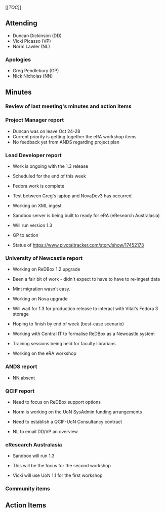 [[_TOC_]]


## []()Attending

* Duncan Dickinson (DD)
* Vicki Picasso (VP)
* Norm Lawler (NL)

### []() Apologies

* Greg Pendlebury (GP)
* Nick Nicholas (NN)

## []()Minutes

### []()Review of last meeting's minutes and action items


### []()Project Manager report

* Duncan was on leave Oct 24-28
* Current priority is getting together the eRA workshop items
* No feedback yet from ANDS regarding project plan

### []()Lead Developer report

* Work is ongoing with the 1.3 release

 * Scheduled for the end of this week
 * Fedora work is complete

  * Test between Greg's laptop and NovaDev3 has occurred 
 * Working on XML ingest
* Sandbox server is being built to ready for eRA (eResearch Australasia)

 * Will run version 1.3
* GP to action

 * Status of https://www.pivotaltracker.com/story/show/17452173

### []()University of Newcastle report

* Working on ReDBox 1.2 upgrade

 * Been a fair bit of work - didn't expect to have to have to re-ingest data

  * Mint migration wasn't easy.
 * Working on Nova upgrade
 * Will wait for 1.3 for production release to interact with Vital's Fedora 3 storage
 * Hoping to finish by end of week (best-case scenario)
* Working with Central IT to formalise ReDBox as a Newcastle system
* Training sessions being held for faculty librarians
* Working on the eRA workshop

### []() ANDS report

* NN absent

### []()QCIF report

* Need to focus on ReDBox support options
* Norm is working on the UoN SysAdmin funding arrangements

 * Need to establish a QCIF-UoN Consultancy contract
 * NL to email DD/VP an overview

### []()eResearch Australasia


* Sandbox will run 1.3

 * This will be the focus for the second workshop
* Vicki will use UoN 1.1 for the first workshop

### []() Community items


## []()Action Items